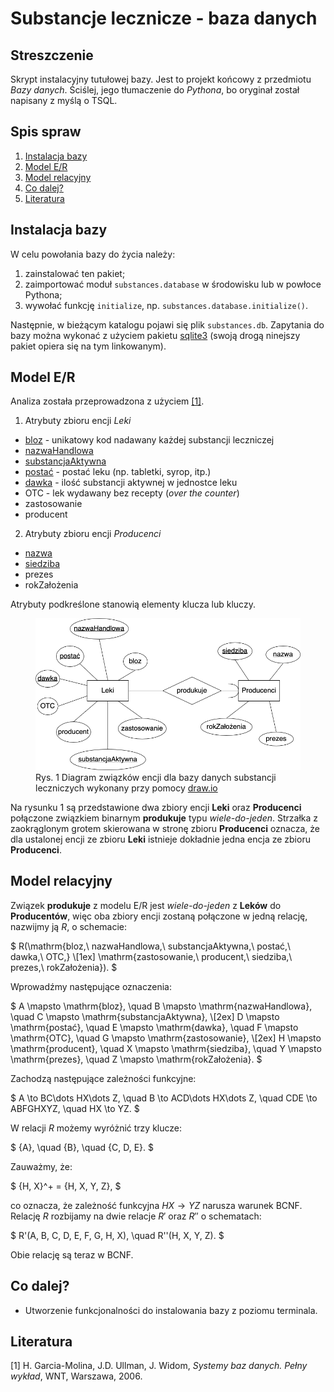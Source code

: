 # Substancje lecznicze - baza danych

## Streszczenie

Skrypt instalacyjny tutułowej bazy. Jest to projekt końcowy z przedmiotu *Bazy danych*. Ściślej, jego tłumaczenie do *Pythona*, bo oryginał został napisany z myślą o TSQL.

## Spis spraw

1. [Instalacja bazy](#instalacja-bazy)
2. [Model E/R](#model-er)
3. [Model relacyjny](#model-relacyjny)
4. [Co dalej?](#co-dalej)
5. [Literatura](#literatura)

## Instalacja bazy

W celu powołania bazy do życia należy:
1. zainstalować ten pakiet;
2. zaimportować moduł `substances.database` w środowisku lub w powłoce Pythona;
3. wywołać funkcję `initialize`, np. `substances.database.initialize()`.

Następnie, w bieżącym katalogu pojawi się plik `substances.db`. Zapytania do bazy można wykonać z użyciem pakietu [sqlite3](https://docs.python.org/3/library/sqlite3.html) (swoją drogą ninejszy pakiet opiera się na tym linkowanym).

## Model E/R

Analiza została przeprowadzona z użyciem [[1]](#widom).

1. Atrybuty zbioru encji *Leki*
+ <u>bloz</u> - unikatowy kod nadawany każdej substancji leczniczej
+ <u>nazwaHandlowa</u>
+ <u>substancjaAktywna</u>
+ <u>postać</u> - postać leku (np. tabletki, syrop, itp.)
+ <u>dawka</u> - ilość substancji aktywnej w jednostce leku
+ OTC - lek wydawany bez recepty (*over the counter*)
+ zastosowanie
+ producent

2. Atrybuty zbioru encji *Producenci*
+ <u>nazwa</u>
+ <u>siedziba</u>
+ prezes
+ rokZałożenia

Atrybuty podkreślone stanowią elementy klucza lub kluczy.

<figure>
    <img src="diagram.png">
    <figcaption>Rys. 1 Diagram związków encji dla bazy danych substancji leczniczych wykonany przy pomocy <a href="draw.io">draw.io</a></figcaption>
</figure>

Na rysunku 1 są przedstawione dwa zbiory encji **Leki** oraz **Producenci** połączone związkiem binarnym **produkuje** typu *wiele-do-jeden*. Strzałka z zaokrąglonym grotem skierowana w stronę zbioru **Producenci** oznacza, że dla ustalonej encji ze zbioru **Leki** istnieje dokładnie jedna encja ze zbioru **Producenci**.

## Model relacyjny

Związek **produkuje** z modelu E/R jest *wiele-do-jeden* z **Leków** do **Producentów**, więc oba zbiory encji zostaną połączone w jedną relację, nazwijmy ją $R$, o schemacie:

$
    R(\mathrm{bloz,\ nazwaHandlowa,\ substancjaAktywna,\ postać,\ dawka,\ OTC,} \\[1ex] \mathrm{zastosowanie,\ producent,\ siedziba,\ prezes,\ rokZałożenia}).
$

Wprowadźmy następujące oznaczenia:

$
    A \mapsto \mathrm{bloz}, \quad B \mapsto \mathrm{nazwaHandlowa}, \quad C \mapsto \mathrm{substancjaAktywna}, \\[2ex] D \mapsto \mathrm{postać}, \quad E \mapsto \mathrm{dawka}, \quad F \mapsto \mathrm{OTC}, \quad G \mapsto \mathrm{zastosowanie}, \\[2ex] H \mapsto \mathrm{producent}, \quad X \mapsto \mathrm{siedziba}, \quad Y \mapsto \mathrm{prezes}, \quad Z \mapsto \mathrm{rokZałożenia}.
$

Zachodzą następujące zależności funkcyjne:

$
    A \to BC\dots HX\dots Z, \quad B \to ACD\dots HX\dots Z, \quad CDE \to ABFGHXYZ, \quad HX \to YZ.
$

W relacji $R$ możemy wyróżnić trzy klucze:

$
    \{A\}, \quad \{B\}, \quad \{C, D, E\}.
$

Zauważmy, że:

$
    \{H, X\}^+ = \{H, X, Y, Z\},
$

co oznacza, że zależność funkcyjna $HX \to YZ$ narusza warunek BCNF. Relację $R$ rozbijamy na dwie relacje $R'$ oraz $R''$ o schematach:

$
    R'(A, B, C, D, E, F, G, H, X), \quad R''(H, X, Y, Z).
$

Obie relację są teraz w BCNF.

## Co dalej?

+ Utworzenie funkcjonalności do instalowania bazy z poziomu terminala.

## Literatura
<a name="widom">[1]</a> H. Garcia-Molina, J.D. Ullman, J. Widom, *Systemy baz danych. Pełny wykład*, WNT, Warszawa, 2006.